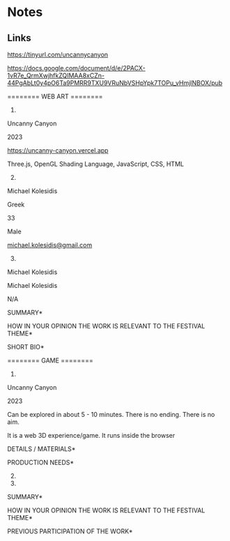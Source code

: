 # Notes

## Links
https://tinyurl.com/uncannycanyon

https://docs.google.com/document/d/e/2PACX-1vR7e_QrmXwjhfkZQIMAA8xCZn-44PgAbLt0y4pO6Ta9PMRR9TXU9VRuNbVSHpYpk7TOPu_vHmjlNBOX/pub 


======== WEB ART ========

1.

Uncanny Canyon

2023

https://uncanny-canyon.vercel.app

Three.js, OpenGL Shading Language, JavaScript, CSS, HTML

2.

Michael Kolesidis

Greek

33

Male

michael.kolesidis@gmail.com

3.

Michael Kolesidis

Michael Kolesidis

N/A

SUMMARY*

HOW IN YOUR OPINION THE WORK IS RELEVANT TO THE FESTIVAL THEME*

SHORT BIO*



======== GAME ========

1.

Uncanny Canyon

2023

Can be explored in about 5 - 10 minutes. There is no ending. There is no aim.

It is a web 3D experience/game. It runs inside the browser

DETAILS / MATERIALS*

PRODUCTION NEEDS*

2.

3.

SUMMARY*

HOW IN YOUR OPINION THE WORK IS RELEVANT TO THE FESTIVAL THEME*

PREVIOUS PARTICIPATION OF THE WORK*
